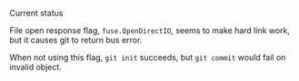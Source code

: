 Current status

File open response flag, `fuse.OpenDirectIO`, seems to make hard link work,
but it causes git to return bus error.

When not using this flag, `git init` succeeds, but `git commit` would fail
on invalid object.
